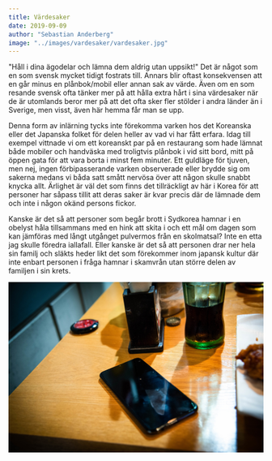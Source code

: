 ```yaml
---
title: Värdesaker
date: 2019-09-09
author: "Sebastian Anderberg"
image: "../images/vardesaker/vardesaker.jpg"
---
```

"Håll i dina ägodelar och lämna dem aldrig utan uppsikt!" Det är något som en som svensk mycket tidigt fostrats till. Annars blir oftast konsekvensen att en går minus en plånbok/mobil eller annan sak av värde. Även om en som resande svensk ofta tänker mer på att hålla extra hårt i sina värdesaker när de är utomlands beror mer på att det ofta sker fler stölder i andra länder än i Sverige, men visst, även här hemma får man se upp.

Denna form av inlärning tycks inte förekomma varken hos det Koreanska eller det Japanska folket för delen heller av vad vi har fått erfara. Idag till exempel vittnade vi om ett koreanskt par på en restaurang som hade lämnat både mobiler och handväska med troligtvis plånbok i vid sitt bord, mitt på öppen gata för att vara borta i minst fem minuter. Ett guldläge för tjuven, men nej, ingen förbipasserande varken observerade eller brydde sig om sakerna medans vi båda satt smått nervösa över att någon skulle snabbt knycka allt.
Ärlighet är väl det som finns det tillräckligt av här i Korea för att personer har såpass tillit att deras saker är kvar precis där de lämnade dem och inte i någon okänd persons fickor.

Kanske är det så att personer som begår brott i Sydkorea hamnar i en obelyst håla tillsammans med en hink att skita i och ett mål om dagen som kan jämföras med långt utgånget pulvermos från en skolmatsal? Inte en etta jag skulle föredra iallafall. Eller kanske är det så att personen drar ner hela sin familj och släkts heder likt det som förekommer inom japansk kultur där inte enbart personen i fråga hamnar i skamvrån utan större delen av familjen i sin krets.

![Ha alltid koll på lilla nallen!](../images/vardesaker/vardesaker.jpg)
